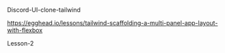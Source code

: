 Discord-UI-clone-tailwind

https://egghead.io/lessons/tailwind-scaffolding-a-multi-panel-app-layout-with-flexbox

Lesson-2

